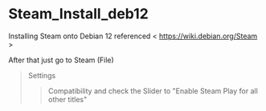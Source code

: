 # Steam_Install_deb12
Installing Steam onto Debian 12
referenced < https://wiki.debian.org/Steam >

After that just go to
Steam (File)
> Settings
> > Compatibility
and check the Slider to 
"Enable Steam Play for all other titles"
